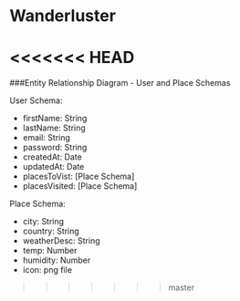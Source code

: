 # Wanderluster
<<<<<<< HEAD
=======

###Entity Relationship Diagram - User and Place Schemas

User Schema:
* firstName: String
* lastName: String
* email: String
* password: String
* createdAt: Date
* updatedAt: Date
* placesToVist: [Place Schema]
* placesVisited: [Place Schema]

Place Schema:
* city: String
* country: String
* weatherDesc: String
* temp: Number
* humidity: Number
* icon: png file

>>>>>>> master
